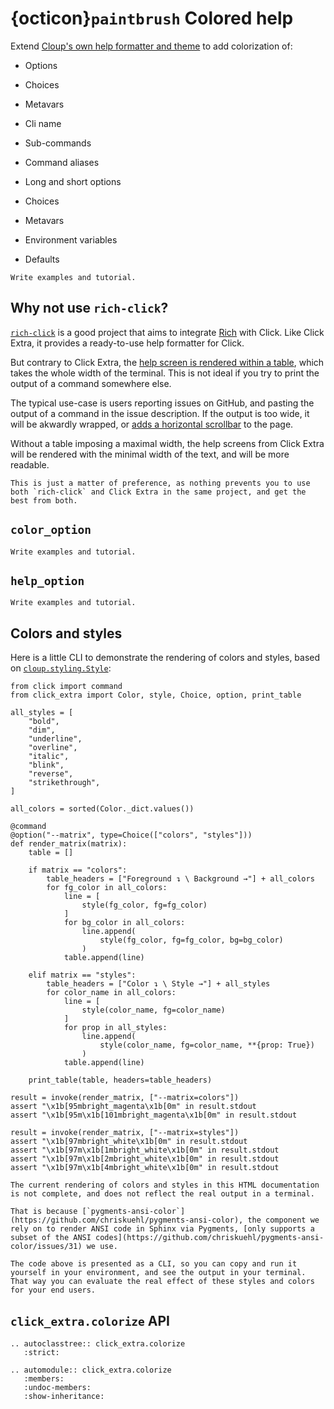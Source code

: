 # {octicon}`paintbrush` Colored help

Extend
[Cloup's own help formatter and theme](https://cloup.readthedocs.io/en/stable/pages/formatting.html#help-formatting-and-themes)
to add colorization of:

- Options

- Choices

- Metavars

- Cli name

- Sub-commands

- Command aliases

- Long and short options

- Choices

- Metavars

- Environment variables

- Defaults

```{todo}
Write examples and tutorial.
```

## Why not use `rich-click`?

[`rich-click`](https://github.com/ewels/rich-click) is a good project that aims to integrate [Rich](https://github.com/Textualize/rich) with Click. Like Click Extra, it provides a ready-to-use help formatter for Click.

But contrary to Click Extra, the [help screen is rendered within a table](https://github.com/ewels/rich-click#styling), which takes the whole width of the terminal. This is not ideal if you try to print the output of a command somewhere else.

The typical use-case is users reporting issues on GitHub, and pasting the output of a command in the issue description. If the output is too wide, it will be akwardly wrapped, or [adds a horizontal scrollbar](https://github.com/callowayproject/bump-my-version/pull/23#issuecomment-1602007874) to the page.

Without a table imposing a maximal width, the help screens from Click Extra will be rendered with the minimal width of the text, and will be more readable.

```{hint}
This is just a matter of preference, as nothing prevents you to use both `rich-click` and Click Extra in the same project, and get the best from both.
```

## `color_option`

```{todo}
Write examples and tutorial.
```

## `help_option`

```{todo}
Write examples and tutorial.
```

## Colors and styles

Here is a little CLI to demonstrate the rendering of colors and styles, based on [`cloup.styling.Style`](https://cloup.readthedocs.io/en/stable/autoapi/cloup/styling/index.html#cloup.styling.Style):

```{click:example}
from click import command
from click_extra import Color, style, Choice, option, print_table

all_styles = [
    "bold",
    "dim",
    "underline",
    "overline",
    "italic",
    "blink",
    "reverse",
    "strikethrough",
]

all_colors = sorted(Color._dict.values())

@command
@option("--matrix", type=Choice(["colors", "styles"]))
def render_matrix(matrix):
    table = []

    if matrix == "colors":
        table_headers = ["Foreground ↴ \ Background →"] + all_colors
        for fg_color in all_colors:
            line = [
                style(fg_color, fg=fg_color)
            ]
            for bg_color in all_colors:
                line.append(
                    style(fg_color, fg=fg_color, bg=bg_color)
                )
            table.append(line)

    elif matrix == "styles":
        table_headers = ["Color ↴ \ Style →"] + all_styles
        for color_name in all_colors:
            line = [
                style(color_name, fg=color_name)
            ]
            for prop in all_styles:
                line.append(
                    style(color_name, fg=color_name, **{prop: True})
                )
            table.append(line)

    print_table(table, headers=table_headers)
```

```{click:run}
result = invoke(render_matrix, ["--matrix=colors"])
assert "\x1b[95mbright_magenta\x1b[0m" in result.stdout
assert "\x1b[95m\x1b[101mbright_magenta\x1b[0m" in result.stdout
```

```{click:run}
result = invoke(render_matrix, ["--matrix=styles"])
assert "\x1b[97mbright_white\x1b[0m" in result.stdout
assert "\x1b[97m\x1b[1mbright_white\x1b[0m" in result.stdout
assert "\x1b[97m\x1b[2mbright_white\x1b[0m" in result.stdout
assert "\x1b[97m\x1b[4mbright_white\x1b[0m" in result.stdout
```

```{caution}
The current rendering of colors and styles in this HTML documentation is not complete, and does not reflect the real output in a terminal.

That is because [`pygments-ansi-color`](https://github.com/chriskuehl/pygments-ansi-color), the component we rely on to render ANSI code in Sphinx via Pygments, [only supports a subset of the ANSI codes](https://github.com/chriskuehl/pygments-ansi-color/issues/31) we use.
```

```{tip}
The code above is presented as a CLI, so you can copy and run it yourself in your environment, and see the output in your terminal. That way you can evaluate the real effect of these styles and colors for your end users.
```

## `click_extra.colorize` API

```{eval-rst}
.. autoclasstree:: click_extra.colorize
   :strict:
```

```{eval-rst}
.. automodule:: click_extra.colorize
   :members:
   :undoc-members:
   :show-inheritance:
```
